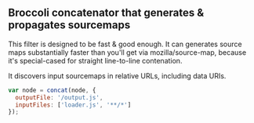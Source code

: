 Broccoli concatenator that generates & propagates sourcemaps
-------------------------------------------------

This filter is designed to be fast & good enough. It can generates
source maps substantially faster than you'll get via
mozilla/source-map, because it's special-cased for straight
line-to-line contenation.

It discovers input sourcemaps in relative URLs, including data URIs.

```js
var node = concat(node, {
  outputFile: '/output.js',
  inputFiles: ['loader.js', '**/*']
});
```
